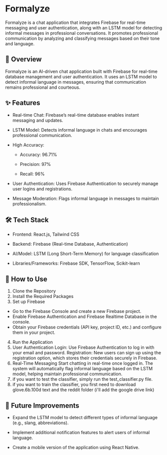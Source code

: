 # Formalyze
Formalyze is a chat application that integrates Firebase for real-time messaging and user authentication, along with an LSTM model for detecting informal messages in professional conversations. It promotes professional communication by analyzing and classifying messages based on their tone and language.

## 🧠 Overview
Formalyze is an AI-driven chat application built with Firebase for real-time database management and user authentication. It uses an LSTM model to detect informal language in messages, ensuring that communication remains professional and courteous.

## ✨ Features

- Real-time Chat: Firebase’s real-time database enables instant messaging and updates.

- LSTM Model: Detects informal language in chats and encourages professional communication.

- High Accuracy:

  - Accuracy: 96.71%
  
  - Precision: 97%
  
  - Recall: 96%
  
- User Authentication: Uses Firebase Authentication to securely manage user logins and registrations.

- Message Moderation: Flags informal language in messages to maintain professionalism.

## 🛠️ Tech Stack

- Frontend: React.js, Tailwind CSS

- Backend: Firebase (Real-time Database, Authentication)

- AI/Model: LSTM (Long Short-Term Memory) for language classification

- Libraries/Frameworks: Firebase SDK, TensorFlow, Scikit-learn

## 🚀 How to Use

1. Clone the Repository
2. Install the Required Packages
3. Set up Firebase
  - Go to the Firebase Console and create a new Firebase project.
  - Enable Firebase Authentication and Firebase Realtime Database in the console.
  - Obtain your Firebase credentials (API key, project ID, etc.) and configure them in your project.
4. Run the Application
5. User Authentication
  Login: Use Firebase Authentication to log in with your email and password.
  Registration: New users can sign up using the registration option, which stores their credentials securely in Firebase.
6. Real-Time Messaging
  Start chatting in real-time once logged in. The system will automatically flag informal language based on the LSTM model, helping maintain professional communication.
7. if you want to test the classifier, simply run the test_classifier.py file.
8. if you want to train the classifier, you first need to download  glove.6b.100d text and the reddit folder (i'll add the google drive link)


## 🔮 Future Improvements

- Expand the LSTM model to detect different types of informal language (e.g., slang, abbreviations).

- Implement additional notification features to alert users of informal language.

- Create a mobile version of the application using React Native.
